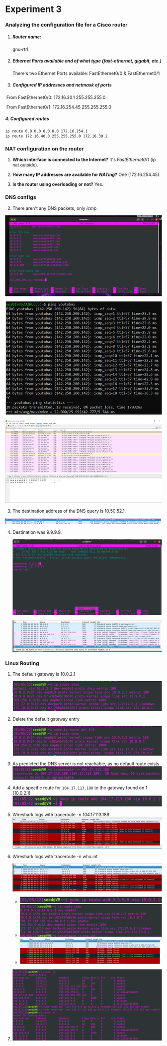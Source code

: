 # Experiment 3

### Analyzing the configuration file for a Cisco router

1. ##### Router name:

   gnu-rtrl

2. ##### Ethernet Ports available and of what type (fast-ethernet, gigabit, etc.)

   There's two Ethernet Ports available: FastEthernet0/0 & FastEthernet0/1

3. ##### Configured IP addresses and netmask of ports

​        From FastEthernet0/0: 172.16.30.1 255.255.255.0

​        From FastEthernet0/1: 172.16.254.45 255.255.255.0

#####    4. Configured routes

```
ip route 0.0.0.0 0.0.0.0 172.16.254.1
ip route 172.16.40.0 255.255.255.0 172.16.30.2
```

###  NAT configuration on the router

1. **Which interface is connected to the Internet?**
      It's *FastEthernet0/1* (ip nat outside).

2. **How many IP addresses are available for *NATing*?**
   One (172.16.254.45).
3. **Is the router using overloading or not?**
   Yes.

### DNS configs

2. There aren't any DNS packets, only *icmp*.

![DNS](screenshots/exp3/1.png)

![DNS](screenshots/exp3/2.png)

![DNS](screenshots/exp3/3.png)

3. The destination address of the DNS query is 10.50.52.1.

![DNS](screenshots/exp3/4.png)

4. Destination was 9.9.9.9.

   ![DNS](screenshots/exp3/5.png)

   ![DNS](screenshots/exp3/6.png)

### Linux Routing

1. The default gateway is 10.0.2.1

   ![DNS](screenshots/exp3/7.png)

2. Delete the default gateway entry

   ![DNS](screenshots/exp3/8.png)

3. As predicted the DNS server is not reachable, as no default route exists ![DNS](screenshots/exp3/9.png)

4. Add a specific route for `104.17.113.188` to the gateway found on 1 (10.0.2.1) ![DNS](screenshots/exp3/10.png)

5.  Wireshark logs with traceroute -n 104.17.113.188 ![DNS](screenshots/exp3/11.png)

6. Wireshark logs with traceroute -n who.int

   ![DNS](screenshots/exp3/12.png)

   - ![DNS](screenshots/exp3/13.png)
   - ![DNS](screenshots/exp3/14.png)
   - ![DNS](screenshots/exp3/15.png)

   

7. ![DNS](screenshots/exp3/16.png)

   

